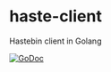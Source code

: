 # haste-client

Hastebin client in Golang

[![GoDoc](https://godoc.org/github.com/Syfaro/haste-client?status.svg)](https://godoc.org/github.com/Syfaro/haste-client)
